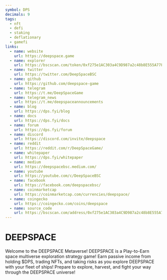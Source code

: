 ```yaml
---
symbol: DPS
decimals: 9
tags:
  - nft
  - defi
  - staking
  - deflationary
  - gamefi
links:
  - name: website
    url: https://deepspace.game
  - name: explorer
    url: https://bscscan.com/token/0xf275e1AC303a4C9D987a2c48b8E555A77FeC3F1C
  - name: twitter
    url: https://twitter.com/DeepSpaceBSC
  - name: github
    url: https://github.com/deepspace-game
  - name: telegram
    url: https://t.me/DeepSpaceGame
  - name: telegram_news
    url: https://t.me/deepspaceannouncements
  - name: blog
    url: https://dps.fyi/blog
  - name: docs
    url: https://dps.fyi/docs
  - name: forum
    url: https://dps.fyi/forum
  - name: discord
    url: https://discord.com/invite/deepspace
  - name: reddit
    url: https://reddit.com/r/DeepSpaceGame/
  - name: whitepaper
    url: https://dps.fyi/whitepaper
  - name: medium
    url: https://deepspacebsc.medium.com/
  - name: youtube
    url: https://youtube.com/c/DeepSpaceBSC
  - name: facebook
    url: https://facebook.com/deepspacebsc/
  - name: coinmarketcap
    url: https://coinmarketcap.com/currencies/deepspace/
  - name: coingecko
    url: https://coingecko.com/coins/deepspace
  - name: source_code
    url: https://bscscan.com/address/0xf275e1AC303a4C9D987a2c48b8E555A77FeC3F1C#code
---
```


# DEEPSPACE

Welcome to the DEEPSPACE Metaverse! DEEPSPACE is a Play-to-Earn space multiverse exploration strategy game! Earn passive income from holding $DPS, trading NFTs, and taking risks as you explore DEEPSPACE with your fleet of ships! Prepare to explore, harvest, and fight your way through the DEEPSPACE universe!
